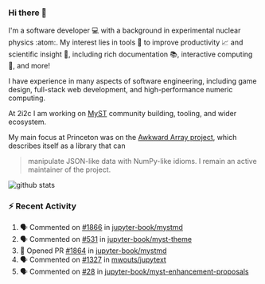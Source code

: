### Hi there 👋 

I'm a software developer 💻 with a background in experimental nuclear physics :atom:. My interest lies in tools :wrench: to improve productivity :chart_with_upwards_trend: and scientific insight :telescope:, including rich documentation 📚, interactive computing 🧮, and more! 

I have experience in many aspects of software engineering, including game design, full-stack web development, and high-performance numeric computing. 

At 2i2c I am working on [MyST](https://github.com/jupyter-book/mystmd) community building, tooling, and wider ecosystem. 

My main focus at Princeton was on the [Awkward Array project](awkward-array.org/), which describes itself as a library that can 
> manipulate JSON-like data with NumPy-like idioms. I remain an active maintainer of the project. 

![github stats](https://github-readme-stats.vercel.app/api?username=agoose77&show_icons=true&hide_rank=true&hide_title=true&bg_color=30,e76445,904e95&text_color=efe3ec&icon_color=efe3ec)
<!--
**agoose77/agoose77** is a ✨ _special_ ✨ repository because its `README.md` (this file) appears on your GitHub profile.

Here are some ideas to get you started:

- 🔭 I’m currently working on ...
- 🌱 I’m currently learning ...
- 👯 I’m looking to collaborate on ...
- 🤔 I’m looking for help with ...
- 💬 Ask me about ...
- 📫 How to reach me: ...
- 😄 Pronouns: ...
- ⚡ Fun fact: ...
-->

### :zap: Recent Activity

<!--START_SECTION:activity-->
1. 🗣 Commented on [#1866](https://github.com/jupyter-book/mystmd/issues/1866#issuecomment-2665420829) in [jupyter-book/mystmd](https://github.com/jupyter-book/mystmd)
2. 🗣 Commented on [#531](https://github.com/jupyter-book/myst-theme/pull/531#issuecomment-2663049817) in [jupyter-book/myst-theme](https://github.com/jupyter-book/myst-theme)
3. 💪 Opened PR [#1864](https://github.com/jupyter-book/mystmd/pull/1864) in [jupyter-book/mystmd](https://github.com/jupyter-book/mystmd)
4. 🗣 Commented on [#1327](https://github.com/mwouts/jupytext/pull/1327#issuecomment-2662701809) in [mwouts/jupytext](https://github.com/mwouts/jupytext)
5. 🗣 Commented on [#28](https://github.com/jupyter-book/myst-enhancement-proposals/pull/28#issuecomment-2660940873) in [jupyter-book/myst-enhancement-proposals](https://github.com/jupyter-book/myst-enhancement-proposals)
<!--END_SECTION:activity-->
